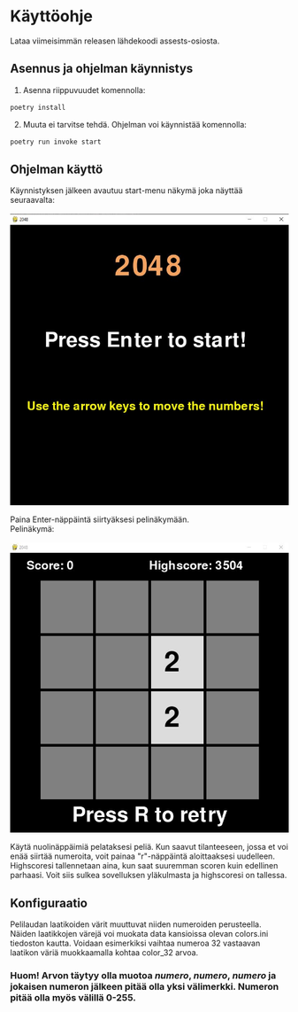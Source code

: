 # Käyttöohje

Lataa viimeisimmän releasen lähdekoodi assests-osiosta.

## Asennus ja ohjelman käynnistys

1. Asenna riippuvuudet komennolla:

```bash
poetry install
```

2. Muuta ei tarvitse tehdä. Ohjelman voi käynnistää komennolla:

```bash
poetry run invoke start
```

## Ohjelman käyttö

Käynnistyksen jälkeen avautuu start-menu näkymä joka näyttää seuraavalta:
<br/>
<br/>
![](./kuvat/kayttoohje-startmenu.JPG)

Paina Enter-näppäintä siirtyäksesi pelinäkymään.
<br/>
Pelinäkymä:
<br/>
<br/>
![](./kuvat/kayttoohje-game.JPG)

Käytä nuolinäppäimiä pelataksesi peliä. Kun saavut tilanteeseen, jossa et voi enää siirtää numeroita, voit painaa "r"-näppäintä aloittaaksesi uudelleen. Highscoresi tallennetaan aina, kun saat suuremman scoren kuin edellinen parhaasi. Voit siis sulkea sovelluksen yläkulmasta ja highscoresi on tallessa.

## Konfiguraatio

Pelilaudan laatikoiden värit muuttuvat niiden numeroiden perusteella. Näiden laatikkojen värejä voi muokata data kansioissa olevan colors.ini tiedoston kautta. Voidaan esimerkiksi vaihtaa numeroa 32 vastaavan laatikon väriä muokkaamalla kohtaa color_32 arvoa. 
### Huom! Arvon täytyy olla muotoa _numero_, _numero_, _numero_ ja jokaisen numeron jälkeen pitää olla yksi välimerkki. Numeron pitää olla myös välillä 0-255.
